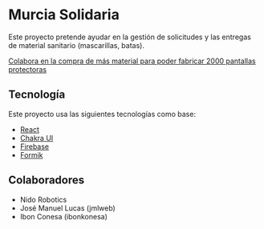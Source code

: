 # Murcia Solidaria

Este proyecto pretende ayudar en la gestión de solicitudes y las entregas de material sanitario (mascarillas, batas).

[Colabora en la compra de más material para poder fabricar 2000 pantallas protectoras](gf.me/u/xuimd4)

## Tecnología

Este proyecto usa las siguientes tecnologías como base:

- [React](https://reactjs.org/)
- [Chakra UI](https://chakra-ui.com/)
- [Firebase](https://firebase.google.com/)
- [Formik](https://jaredpalmer.com/formik)

## Colaboradores

- Nido Robotics
- José Manuel Lucas (jmlweb)
- Ibon Conesa (ibonkonesa)

